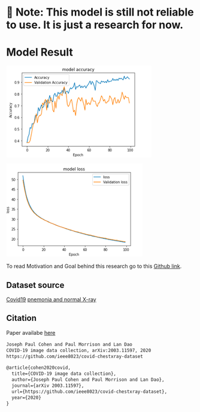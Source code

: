 # 🛑 Note: This model is still not reliable to use. It is just a research for now. 


# Model Result
![Model Accuracy](https://github.com/Thehunk1206/Covid-19-chest-X-ray/blob/master/model/modelAccuracy_100.png)

![Model Loss](https://github.com/Thehunk1206/Covid-19-chest-X-ray/blob/master/model/modelLoss_100.png)


To read Motivation and Goal behind this research go to this [Github link](https://github.com/ieee8023/covid-chestxray-dataset/blob/master/README.md).

## Dataset source 
[Covid19](https://github.com/ieee8023/covid-chestxray-dataset)
[pnemonia and normal X-ray](https://data.mendeley.com/datasets/rscbjbr9sj/2)





## Citation

Paper availabe [here](https://arxiv.org/abs/2003.11597)

```
Joseph Paul Cohen and Paul Morrison and Lan Dao
COVID-19 image data collection, arXiv:2003.11597, 2020
https://github.com/ieee8023/covid-chestxray-dataset
```

```
@article{cohen2020covid,
  title={COVID-19 image data collection},
  author={Joseph Paul Cohen and Paul Morrison and Lan Dao},
  journal={arXiv 2003.11597},
  url={https://github.com/ieee8023/covid-chestxray-dataset},
  year={2020}
}
```



